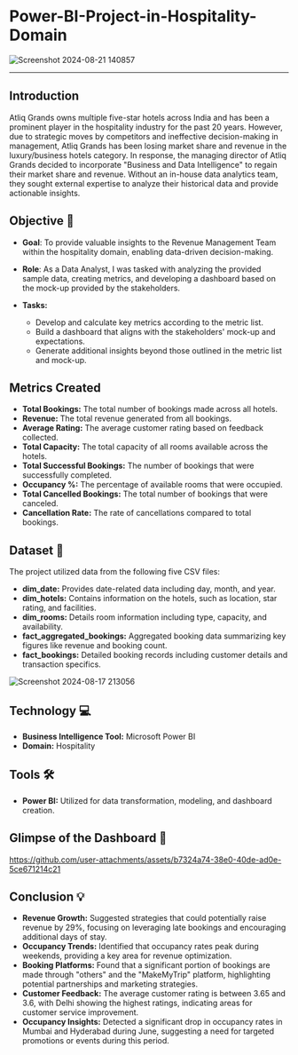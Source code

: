 # Power-BI-Project-in-Hospitality-Domain

![Screenshot 2024-08-21 140857](https://github.com/user-attachments/assets/b533095d-c293-43e1-92bc-0fbe8e565546)


***
## Introduction
Atliq Grands owns multiple five-star hotels across India and has been a prominent player in the hospitality industry for the past 20 years. However, due to strategic moves by competitors and ineffective decision-making in management, Atliq Grands has been losing market share and revenue in the luxury/business hotels category. In response, the managing director of Atliq Grands decided to incorporate "Business and Data Intelligence" to regain their market share and revenue. Without an in-house data analytics team, they sought external expertise to analyze their historical data and provide actionable insights.

## Objective 🎯
+ __Goal__: To provide valuable insights to the Revenue Management Team within the hospitality domain, enabling data-driven decision-making.
+ __Role__: As a Data Analyst, I was tasked with analyzing the provided sample data, creating metrics, and developing a dashboard based on the mock-up provided by the stakeholders.

+ __Tasks:__

   + Develop and calculate key metrics according to the metric list.
   + Build a dashboard that aligns with the stakeholders' mock-up and expectations.
   + Generate additional insights beyond those outlined in the metric list and mock-up.
 
## Metrics Created

  + __Total Bookings:__ The total number of bookings made across all hotels.
  + __Revenue:__ The total revenue generated from all bookings.
  + __Average Rating:__ The average customer rating based on feedback collected.
  + __Total Capacity:__ The total capacity of all rooms available across the hotels.
  + __Total Successful Bookings:__ The number of bookings that were successfully completed.
  + __Occupancy %:__ The percentage of available rooms that were occupied.
  + __Total Cancelled Bookings:__ The total number of bookings that were canceled.
  + __Cancellation Rate:__ The rate of cancellations compared to total bookings.

## Dataset 📀

The project utilized data from the following five CSV files:

  + __dim_date:__ Provides date-related data including day, month, and year.
  + __dim_hotels:__ Contains information on the hotels, such as location, star rating, and facilities.
  + __dim_rooms:__ Details room information including type, capacity, and availability.
  + __fact_aggregated_bookings:__ Aggregated booking data summarizing key figures like revenue and booking count.
  + __fact_bookings:__ Detailed booking records including customer details and transaction specifics.

![Screenshot 2024-08-17 213056](https://github.com/user-attachments/assets/ba400167-7b2a-4376-b39d-c0f408220c79)


## Technology 💻

  + __Business Intelligence Tool:__ Microsoft Power BI
  + __Domain:__ Hospitality

## Tools 🛠

  + __Power BI:__ Utilized for data transformation, modeling, and dashboard creation.

## Glimpse of the Dashboard 🎥


https://github.com/user-attachments/assets/b7324a74-38e0-40de-ad0e-5ce671214c21

## Conclusion 💡

  + __Revenue Growth:__ Suggested strategies that could potentially raise revenue by 29%, focusing on leveraging late bookings and encouraging additional days of stay.
  + __Occupancy Trends:__ Identified that occupancy rates peak during weekends, providing a key area for revenue optimization.
  + __Booking Platforms:__ Found that a significant portion of bookings are made through "others" and the "MakeMyTrip" platform, highlighting potential partnerships and marketing strategies.
  + __Customer Feedback:__ The average customer rating is between 3.65 and 3.6, with Delhi showing the highest ratings, indicating areas for customer service improvement.
  + __Occupancy Insights:__ Detected a significant drop in occupancy rates in Mumbai and Hyderabad during June, suggesting a need for targeted promotions or events during this period.

